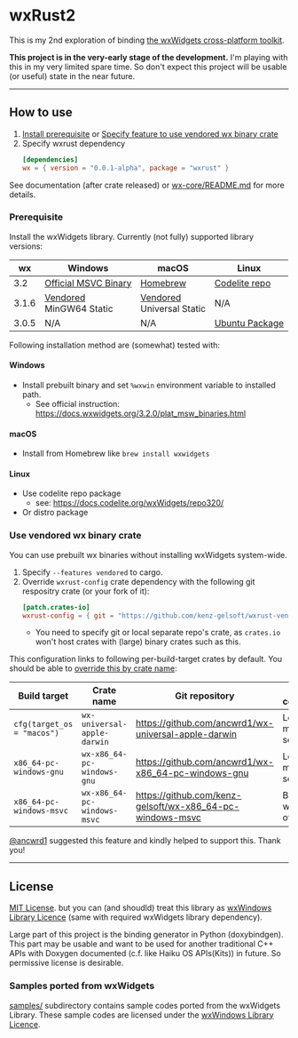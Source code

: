# wxRust2

This is my 2nd exploration of binding [the wxWidgets cross-platform toolkit](https://www.wxwidgets.org/).

**This project is in the very-early stage of the development.** I'm playing with this in my very limited spare time. So don't expect this project will be usable (or useful) state in the near future.

---

## How to use

1. [Install prerequisite](#prerequisite) or [Specify feature to use vendored wx binary crate](#use-vendored-wx-binary-crate)
2. Specify wxrust dependency
    ```TOML
    [dependencies]
    wx = { version = "0.0.1-alpha", package = "wxrust" }
    ```

See documentation (after crate released) or [wx-core/README.md](wx-core/README.md) for more details.

### Prerequisite

Install the wxWidgets library. Currently (not fully) supported library versions:

|wx   |Windows |macOS   |Linux   |
|-----|--------|--------|--------|
|3.2  |[Official MSVC Binary](#windows)|[Homebrew](#macos)|[Codelite repo](#linux)|
|3.1.6|[Vendored](#use-vendored-wx-binary-crate)<br>MinGW64 Static|[Vendored](#use-vendored-wx-binary-crate)<br>Universal Static|N/A|
|3.0.5|N/A|N/A|[Ubuntu Package](#linux)|

Following installation method are (somewhat) tested with:

#### Windows

- Install prebuilt binary and set `%wxwin` environment variable to installed path.
    - See official instruction: https://docs.wxwidgets.org/3.2.0/plat_msw_binaries.html

#### macOS

- Install from Homebrew like `brew install wxwidgets`

#### Linux

- Use codelite repo package
    - see: https://docs.codelite.org/wxWidgets/repo320/
- Or distro package

### Use vendored wx binary crate

You can use prebuilt wx binaries without installing wxWidgets system-wide.

1. Specify `--features vendored` to cargo.
2. Override `wxrust-config` crate dependency with the following git respositry crate (or your fork of it):
    ```toml
    [patch.crates-io]
    wxrust-config = { git = "https://github.com/kenz-gelsoft/wxrust-vendored-config" }
    ```
    - You need to specify git or local separate repo's crate, as `crates.io` won't host crates with (large) binary crates such as this.

This configuration links to following per-build-target crates by default. You should be able to [override this by crate name](https://doc.rust-lang.org/cargo/reference/overriding-dependencies.html):

|Build target|Crate name|Git repository|Build configuration|
|------------|----------|--------------|-------------------|
|`cfg(target_os = "macos")`|`wx-universal-apple-darwin`|https://github.com/ancwrd1/wx-universal-apple-darwin|Lean and mean config, see repo.| 
|`x86_64-pc-windows-gnu`|`wx-x86_64-pc-windows-gnu`|https://github.com/ancwrd1/wx-x86_64-pc-windows-gnu|Lean and mean config, see repo.|
|`x86_64-pc-windows-msvc`|`wx-x86_64-pc-windows-msvc`|https://github.com/kenz-gelsoft/wx-x86_64-pc-windows-msvc|Bundled wx3.2.0 official build|

[@ancwrd1](https://github.com/ancwrd1) suggested this feature and kindly helped to support this. Thank you!

---

## License

[MIT License](https://opensource.org/licenses/mit-license.php). but you can (and shoudld) treat this library as [wxWindows Library Licence](https://www.wxwidgets.org/about/licence/) (same with required wxWidgets library dependency).

Large part of this project is the binding generator in Python (doxybindgen). This part may be usable and want to be used for another traditional C++ APIs with Doxygen documented (c.f. like Haiku OS APIs(Kits)) in future. So permissive license is desirable.

### Samples ported from wxWidgets

[samples/](./samples/) subdirectory contains sample codes ported from the wxWidgets Library. These sample codes are licensed under the [wxWindows Library Licence](https://www.wxwidgets.org/about/licence/).
